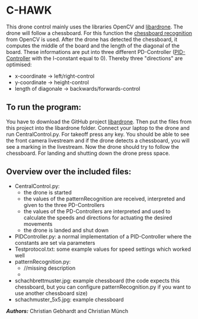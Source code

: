 # C-HAWK

This drone control mainly uses the libraries OpenCV and [libardrone](https://github.com/venthur/python-ardrone).
The drone will follow a chessboard. For this function the [chessboard recognition](http://opencv-python-tutroals.readthedocs.io/en/latest/py_tutorials/py_calib3d/py_calibration/py_calibration.html) from OpenCV is used.
After the drone has detected the chessboard, it computes the middle of the board and the length of the diagonal of the board.
These informations are put into three different PD-Controller ([PID-Controller](https://en.wikipedia.org/wiki/PID_controller) with the I-constant equal to 0).
Thereby three "directions" are optimised:
* x-coordinate -> left/right-control
* y-coordinate -> height-control
* length of diagonale -> backwards/forwards-control

## To run the program:
You have to download the GitHub project [libardrone](https://github.com/venthur/python-ardrone).
Then put the files from this project into the libardrone folder.
Connect your laptop to the drone and run CentralControl.py.
For takeoff press any key. 
You should be able to see the front camera livestream and if the drone detects a chessboard, you will see a marking in the livestream.
Now the drone should try to follow the chessboard.
For landing and shutting down the drone press space.

## Overview over the included files:
* CentralControl.py:
    + the drone is started
    + the values of the patternRecognition are received, interpreted and given to the three PD-Controllers
    + the values of the PD-Controllers are interpreted and used to calculate the speeds and directions for actuating the desired movements
    + the drone is landed and shut down
* PIDController.py: a normal implementation of a PID-Controller where the constants are set via parameters
* Testprotocol.txt: some example values for speed settings which worked well
* patternRecognition.py:
    + //missing description
    + 
* schachbrettmuster.jpg: example chessboard (the code expects this chessboard, but you can configure patternRecognition.py if you want to use another chessboard size)
* schachmuster_5x5.jpg: example chessboard

**_Authors:_** Christian Gebhardt and Christian Münch
